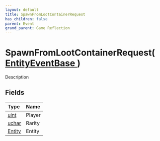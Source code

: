 ```yaml
---
layout: default
title: SpawnFromLootContainerRequest
has_children: false
parent: Event
grand_parent: Game Reflection
---
```

# SpawnFromLootContainerRequest( [ EntityEventBase ](/docs/game-reflection/events/entity_event_base) )
Description 

## Fields

| Type | Name |
|:-------------|:--------------|
| [uint](/docs/game-reflection/components/uint) | Player |
| [uchar](/docs/game-reflection/enums/uchar) | Rarity |
| [Entity](/docs/game-reflection/classes/entity) | Entity |

